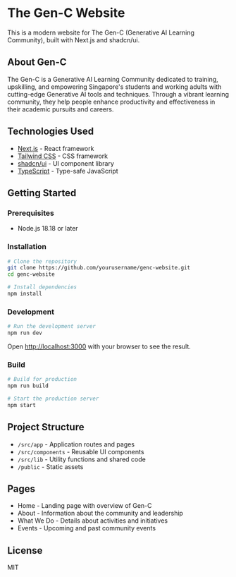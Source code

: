 # The Gen-C Website

This is a modern website for The Gen-C (Generative AI Learning Community), built with Next.js and shadcn/ui.

## About Gen-C

The Gen-C is a Generative AI Learning Community dedicated to training, upskilling, and empowering Singapore's students and working adults with cutting-edge Generative AI tools and techniques. Through a vibrant learning community, they help people enhance productivity and effectiveness in their academic pursuits and careers.

## Technologies Used

- [Next.js](https://nextjs.org/) - React framework
- [Tailwind CSS](https://tailwindcss.com/) - CSS framework
- [shadcn/ui](https://ui.shadcn.com/) - UI component library
- [TypeScript](https://www.typescriptlang.org/) - Type-safe JavaScript

## Getting Started

### Prerequisites

- Node.js 18.18 or later

### Installation

```bash
# Clone the repository
git clone https://github.com/yourusername/genc-website.git
cd genc-website

# Install dependencies
npm install
```

### Development

```bash
# Run the development server
npm run dev
```

Open [http://localhost:3000](http://localhost:3000) with your browser to see the result.

### Build

```bash
# Build for production
npm run build

# Start the production server
npm start
```

## Project Structure

- `/src/app` - Application routes and pages
- `/src/components` - Reusable UI components
- `/src/lib` - Utility functions and shared code
- `/public` - Static assets

## Pages

- Home - Landing page with overview of Gen-C
- About - Information about the community and leadership
- What We Do - Details about activities and initiatives
- Events - Upcoming and past community events

## License

MIT
